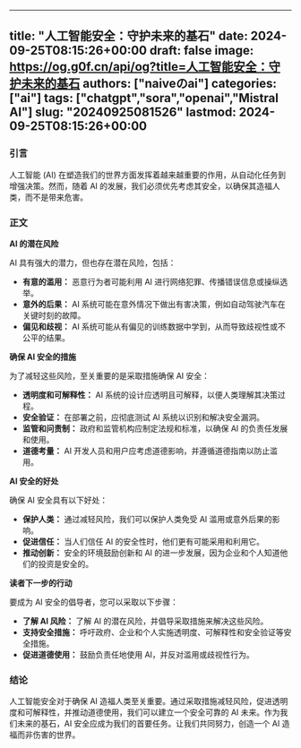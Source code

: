 
---
title: "人工智能安全：守护未来的基石"
date: 2024-09-25T08:15:26+00:00
draft: false
image: https://og.g0f.cn/api/og?title=人工智能安全：守护未来的基石
authors: ["naiveのai"]
categories: ["ai"]
tags: ["chatgpt","sora","openai","Mistral AI"]
slug: "20240925081526"
lastmod: 2024-09-25T08:15:26+00:00
---
### 引言

人工智能 (AI) 在塑造我们的世界方面发挥着越来越重要的作用，从自动化任务到增强决策。然而，随着 AI 的发展，我们必须优先考虑其安全，以确保其造福人类，而不是带来危害。

### 正文

**AI 的潜在风险**

AI 具有强大的潜力，但也存在潜在风险，包括：

- **有意的滥用：** 恶意行为者可能利用 AI 进行网络犯罪、传播错误信息或操纵选举。
- **意外的后果：** AI 系统可能在意外情况下做出有害决策，例如自动驾驶汽车在关键时刻的故障。
- **偏见和歧视：** AI 系统可能从有偏见的训练数据中学到，从而导致歧视性或不公平的结果。

**确保 AI 安全的措施**

为了减轻这些风险，至关重要的是采取措施确保 AI 安全：

- **透明度和可解释性：** AI 系统的设计应透明且可解释，以便人类理解其决策过程。
- **安全验证：** 在部署之前，应彻底测试 AI 系统以识别和解决安全漏洞。
- **监管和问责制：** 政府和监管机构应制定法规和标准，以确保 AI 的负责任发展和使用。
- **道德考量：** AI 开发人员和用户应考虑道德影响，并遵循道德指南以防止滥用。

**AI 安全的好处**

确保 AI 安全具有以下好处：

- **保护人类：** 通过减轻风险，我们可以保护人类免受 AI 滥用或意外后果的影响。
- **促进信任：** 当人们信任 AI 的安全性时，他们更有可能采用和利用它。
- **推动创新：** 安全的环境鼓励创新和 AI 的进一步发展，因为企业和个人知道他们的投资是安全的。

**读者下一步的行动**

要成为 AI 安全的倡导者，您可以采取以下步骤：

- **了解 AI 风险：** 了解 AI 的潜在风险，并倡导采取措施来解决这些风险。
- **支持安全措施：** 呼吁政府、企业和个人实施透明度、可解释性和安全验证等安全措施。
- **促进道德使用：** 鼓励负责任地使用 AI，并反对滥用或歧视性行为。

### 结论

人工智能安全对于确保 AI 造福人类至关重要。通过采取措施减轻风险，促进透明度和可解释性，并推动道德使用，我们可以建立一个安全可靠的 AI 未来。作为我们未来的基石，AI 安全应成为我们的首要任务。让我们共同努力，创造一个 AI 造福而非伤害的世界。